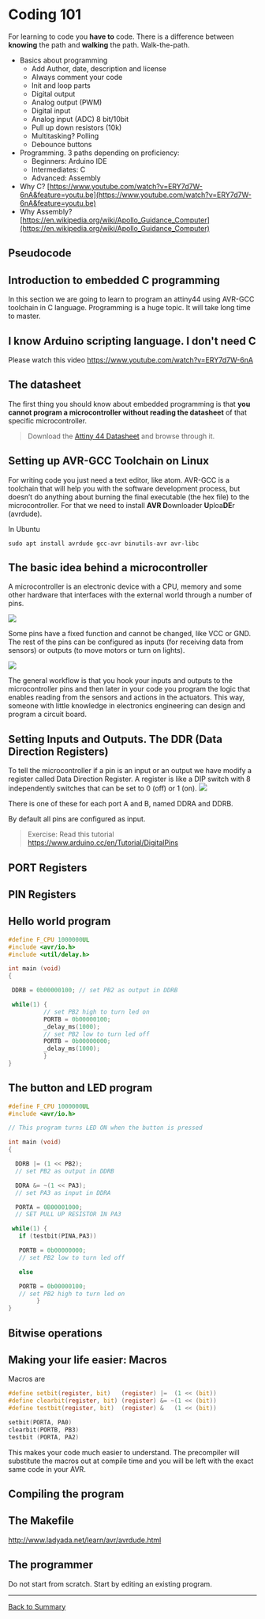 # Coding 101

For learning to code you **have to** code. There is a difference between **knowing** the path and **walking** the path. Walk-the-path.
* Basics about programming
    * Add Author, date, description and license
    * Always comment your code
    * Init and loop parts
    * Digital output
    * Analog output (PWM)
    * Digital input
    * Analog input (ADC) 8 bit/10bit
    * Pull up down resistors (10k)
    * Multitasking? Polling
    * Debounce buttons
* Programming. 3 paths depending on proficiency:
    * Beginners: Arduino IDE
    * Intermediates: C
    * Advanced: Assembly
* Why C? [https://www.youtube.com/watch?v=ERY7d7W-6nA&feature=youtu.be](https://www.youtube.com/watch?v=ERY7d7W-6nA&feature=youtu.be)
* Why Assembly? [https://en.wikipedia.org/wiki/Apollo_Guidance_Computer](https://en.wikipedia.org/wiki/Apollo_Guidance_Computer)


## Pseudocode

## Introduction to embedded C programming

In this section we are going to learn to program an attiny44 using AVR-GCC toolchain in C language. Programming is a huge topic. It will take long time to master.

## I know Arduino scripting language. I don't need C
Please watch this video https://www.youtube.com/watch?v=ERY7d7W-6nA

## The datasheet
The first thing you should know about embedded programming is that **you cannot program a microcontroller without reading the datasheet** of that specific microcontroller.

> Download the [Attiny 44 Datasheet](http://www.atmel.com/images/doc8006.pdf) and browse through it.

## Setting up AVR-GCC Toolchain on Linux
For writing code you just need a text editor, like atom. AVR-GCC is a toolchain that will help you with the software development process, but doesn’t do anything about burning the final executable (the hex file) to the microcontroller. For that we need to install **AVR D**ownloader **U**ploa**DE**r (avrdude).

In Ubuntu

`sudo apt install avrdude gcc-avr binutils-avr avr-libc`

## The basic idea behind a microcontroller
A microcontroller is an electronic device with a CPU, memory and some other hardware that interfaces with the external world through a number of pins.

![](img/101/t85.jpg)

Some pins have a fixed function and cannot be changed, like VCC or GND. The rest of the pins can be configured as inputs (for receiving data from sensors) or outputs (to move motors or turn on lights).

![](img/101/t85pinout.jpg)

The general workflow is that you hook your inputs and outputs to the microcontroller pins and then later in your code you program the logic that enables reading from the sensors and actions in the actuators. This way, someone with little knowledge in electronics engineering can design and program a circuit board.

## Setting Inputs and Outputs. The DDR (Data Direction Registers)
To tell the microcontroller if a pin is an input or an output we have modify a register called Data Direction Register. A register is like a DIP switch with 8 independently switches that can be set to 0 (off) or 1 (on).
![](img/101/register.jpg)

There is one of these for each port A and B, named DDRA and DDRB.

By default all pins are configured as input.

> Exercise: Read this tutorial https://www.arduino.cc/en/Tutorial/DigitalPins

## PORT Registers

## PIN Registers

## Hello world program

```C
#define F_CPU 1000000UL
#include <avr/io.h>
#include <util/delay.h>

int main (void)
{

 DDRB = 0b00000100; // set PB2 as output in DDRB

 while(1) {
          // set PB2 high to turn led on
          PORTB = 0b00000100;
          _delay_ms(1000);
          // set PB2 low to turn led off
          PORTB = 0b00000000;
          _delay_ms(1000);
          }
}
```

## The button and LED program

```C
#define F_CPU 1000000UL
#include <avr/io.h>

// This program turns LED ON when the button is pressed

int main (void)
{

  DDRB |= (1 << PB2);
  // set PB2 as output in DDRB

  DDRA &= ~(1 << PA3);
  // set PA3 as input in DDRA

  PORTA = 0B00001000;
  // SET PULL UP RESISTOR IN PA3

 while(1) {
   if (testbit(PINA,PA3))

   PORTB = 0b00000000;
   // set PB2 low to turn led off

   else

   PORTB = 0b00000100;
   // set PB2 high to turn led on
        }
}
```
## Bitwise operations

## Making your life easier: Macros
Macros are
```C
#define setbit(register, bit)   (register) |=  (1 << (bit))
#define clearbit(register, bit) (register) &= ~(1 << (bit))
#define testbit(register, bit)  (register) &   (1 << (bit))
```
```C
setbit(PORTA, PA0)
clearbit(PORTB, PB3)
testbit (PORTA, PA2)
```
This makes your code much easier to understand. The precompiler will substitute the macros out at compile time and you will be left with the exact same code in your AVR.

## Compiling the program

## The Makefile

http://www.ladyada.net/learn/avr/avrdude.html

## The programmer


Do not start from scratch. Start by editing an existing program.



---
[Back to Summary](../summary.md)
